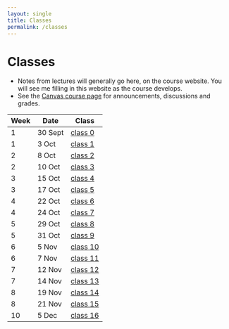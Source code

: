 ```yaml
---
layout: single
title: Classes
permalink: /classes
---
```


# Classes

* Notes from lectures will generally go here, on the course website.
  You will see me filling in this website as the course develops.
* See the [Canvas course page](https://canvas.bham.ac.uk/courses/41498) for
  announcements, discussions and grades.

| Week | Date       | Class                        |
| ---- | ---------- | ---------------------------- |
| 1    |  30 Sept   | [class 0](classes/class_0)   |
| 1    |  3 Oct     | [class 1](classes/class_1)   |
| 2    |  8 Oct     | [class 2](classes/class_2)   |
| 2    | 10 Oct     | [class 3](classes/class_3)   |
| 3    | 15 Oct     | [class 4](classes/class_4)   |
| 3    | 17 Oct     | [class 5](classes/class_5)   |
| 4    | 22 Oct     | [class 6](classes/class_6)   |
| 4    | 24 Oct     | [class 7](classes/class_7)   |
| 5    | 29 Oct     | [class 8](classes/class_8)   |
| 5    | 31 Oct     | [class 9](classes/class_9)   |
| 6    | 5 Nov      | [class 10](classes/class_10) |
| 6    | 7 Nov      | [class 11](classes/class_11) |
| 7    | 12 Nov     | [class 12](classes/class_12) |
| 7    | 14 Nov     | [class 13](classes/class_13) |
| 8    | 19 Nov     | [class 14](classes/class_14) |
| 8    | 21 Nov     | [class 15](classes/class_15) |
| 10   | 5 Dec      | [class 16](classes/class_16) |

